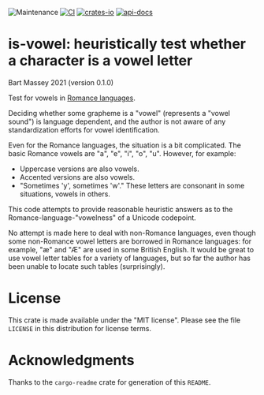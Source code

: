 ![Maintenance](https://img.shields.io/badge/maintenance-actively--developed-brightgreen.svg)
[![CI](https://github.com/BartMassey/is-vowel/actions/workflows/main.yml/badge.svg)](https://github.com/BartMassey/is-vowel/actions)
[![crates-io](https://img.shields.io/crates/v/is-vowel.svg)](https://crates.io/crates/is-vowel)
[![api-docs](https://docs.rs/is-vowel/badge.svg)](https://docs.rs/is-vowel)

# is-vowel: heuristically test whether a character is a vowel letter
Bart Massey 2021 (version 0.1.0)

Test for vowels in [Romance languages](https://en.wikipedia.org/wiki/Romance_languages).

Deciding whether some grapheme is a "vowel" (represents a "vowel sound") is language
dependent, and the author is not aware of any standardization efforts for vowel
identification.

Even for the Romance languages, the situation is a bit complicated. The basic Romance vowels
are "a", "e", "i", "o", "u". However, for example:

  * Uppercase versions are also vowels.
  * Accented versions are also vowels.
  * "Sometimes 'y', sometimes 'w'." These letters are consonant in some situations, vowels
    in others.

This code attempts to provide reasonable heuristic answers as to the
Romance-language-"vowelness" of a Unicode codepoint.

No attempt is made here to deal with non-Romance languages, even though some non-Romance
vowel letters are borrowed in Romance languages: for example, "æ" and "Æ" are used in some
British English. It would be great to use vowel letter tables for a variety of languages,
but so far the author has been unable to locate such tables (surprisingly).

# License

This crate is made available under the "MIT
license". Please see the file `LICENSE` in this distribution
for license terms.

# Acknowledgments

Thanks to the `cargo-readme` crate for generation of this `README`.
